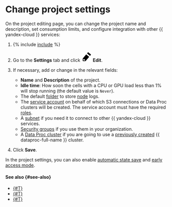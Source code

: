 # Change project settings

On the project editing page, you can change the project name and description, set consumption limits, and configure integration with other {{ yandex-cloud }} services:

1. {% include [include](../../../_includes/datasphere/ui-find-project.md) %}
1. Go to the **Settings** tab and click **![pencil](../../../_assets/pencil.svg) Edit**.
1. If necessary, add or change in the relevant fields:

   * **Name** and **Description** of the project.
   * **Idle time**: How soon the cells with a CPU or GPU load less than 1% will stop running (the default value is `Never`).
   * The default [folder](../../../resource-manager/concepts/resources-hierarchy.md#folder) to store [node](../../concepts/deploy/index.md) logs.
   * The [service account](../../../iam/concepts/users/service-accounts.md) on behalf of which S3 connections or Data Proc clusters will be created. The service account must have the required [roles](../../../iam/concepts/access-control/roles).
   * A [subnet](../../../vpc/concepts/network#subnet) if you need it to connect to other {{ yandex-cloud }} services.
   * [Security groups](../../../vpc/concepts/security-groups.md) if you use them in your organization.
   * A [Data Proc cluster](../../../data-proc/concepts/#resursy) if you are going to use a [previously created](../../../data-proc/operations/cluster-create.md) {{ dataproc-full-name }} cluster.

1. Click **Save**.

In the project settings, you can also enable [automatic state save](../../concepts/save-state.md#auto-save) and [early access mode](../../concepts/early-access.md).


#### See also {#see-also}

* [{#T}](restrictions.md)
* [{#T}](install-dependencies.md)
* [{#T}](control-compute-resources.md)

